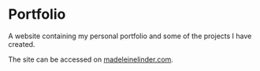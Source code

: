 # Portfolio

A website containing my personal portfolio and some of the projects I have created.

The site can be accessed on [madeleinelinder.com](http://www.madeleinelinder.com/?utm_source=github.com).
